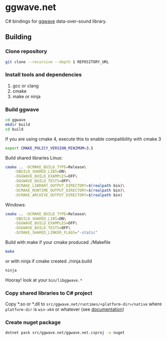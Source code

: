 # ggwave.net
C# bindings for [ggwave](https://github.com/ggerganov/ggwave) data-over-sound library.


## Building
### Clone repository 
```sh
git clone --recursive --depth 1 REPOSITORY_URL
```

### Install tools and dependencies
1. gcc or clang
2. cmake
3. make or ninja


### Build ggwave
```sh
cd ggwave
mkdir build
cd build
```
If you are using cmake 4, execute this to enable compatibility with cmake 3
```sh
export CMAKE_POLICY_VERSION_MINIMUM=3.5
```

Build shared libraries
Linux:
```sh
cmake .. -DCMAKE_BUILD_TYPE=Release\
    -DBUILD_SHARED_LIBS=ON\
    -DGGWAVE_BUILD_EXAMPLES=OFF\
    -DGGWAVE_BUILD_TESTS=OFF\
    -DCMAKE_LIBRARY_OUTPUT_DIRECTORY=$(realpath bin)\
    -DCMAKE_RUNTIME_OUTPUT_DIRECTORY=$(realpath bin)\
    -DCMAKE_ARCHIVE_OUTPUT_DIRECTORY=$(realpath bin)
```

Windows:
```sh
cmake .. -DCMAKE_BUILD_TYPE=Release\
    -DBUILD_SHARED_LIBS=ON\
    -DGGWAVE_BUILD_EXAMPLES=OFF\
    -DGGWAVE_BUILD_TESTS=OFF\
    -DCMAKE_SHARED_LINKER_FLAGS="-static"
```

Build with make if your cmake produced ./Makefile
```sh
make
```

or with ninja if cmake created ./ninja.build
```sh
ninja
```

Hooray! look at your `bin/libggwave.*`

### Copy shared libraries to C# project
Copy *.so or *.dll to `src/ggwave.net/runtimes/<platform-dir>/native` where `platform-dir` is `win-x64` or whatever (see [documentation](https://learn.microsoft.com/en-us/dotnet/core/rid-catalog#known-rids))


### Create nuget package
```sh
dotnet pack src/ggwave.net/ggwave.net.csproj -o nuget
```
